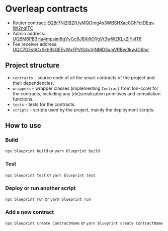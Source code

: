 # Overleap contracts

* Router contract: [EQBr7Nj2lBZfUyMQOmg4s3WBSHXae0GhFdjDEqv-lW2nqITC](https://tonviewer.com/EQBr7Nj2lBZfUyMQOmg4s3WBSHXae0GhFdjDEqv-lW2nqITC)
* Admin address: [UQBM6PB3Ha4mpsjm8gVvGc8J6XiftOYgVt3wWZKLk2jYvlT6](https://tonviewer.com/UQBM6PB3Ha4mpsjm8gVvGc8J6XiftOYgVt3wWZKLk2jYvlT6)
* Fee receiver address: [UQC7DEs6CxSkhBkGEEvWxFPVIS4uVjNMD3umVRBw0kwJO6hq](https://tonviewer.com/UQC7DEs6CxSkhBkGEEvWxFPVIS4uVjNMD3umVRBw0kwJO6hq)

## Project structure

-   `contracts` - source code of all the smart contracts of the project and their dependencies.
-   `wrappers` - wrapper classes (implementing `Contract` from ton-core) for the contracts, including any [de]serialization primitives and compilation functions.
-   `tests` - tests for the contracts.
-   `scripts` - scripts used by the project, mainly the deployment scripts.

## How to use

### Build

`npx blueprint build` or `yarn blueprint build`

### Test

`npx blueprint test` or `yarn blueprint test`

### Deploy or run another script

`npx blueprint run` or `yarn blueprint run`

### Add a new contract

`npx blueprint create ContractName` or `yarn blueprint create ContractName`
